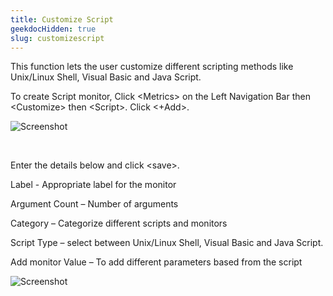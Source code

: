 ```yaml
---
title: Customize Script
geekdocHidden: true
slug: customizescript
---
```


This function lets the user customize different scripting methods like Unix/Linux Shell, Visual Basic and Java Script.

To create Script monitor, Click \<Metrics> on the Left Navigation Bar then \<Customize> then \<Script>. Click <+Add>.

![Screenshot](/cloud_vista/Overview/images/script1.png)

&nbsp;

Enter the details below and click \<save>.

Label - Appropriate label for the monitor 

Argument Count – Number of arguments

Category – Categorize different scripts and monitors

Script Type – select between Unix/Linux Shell, Visual Basic and Java Script. 

Add monitor Value – To add different parameters based from the script

![Screenshot](/cloud_vista/Overview/images/script2.png)
